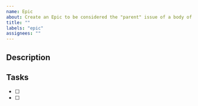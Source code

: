 ```yaml
---
name: Epic
about: Create an Epic to be considered the "parent" issue of a body of work. Stories track a collection of tasks related to a feature(s).
title: ""
labels: "epic"
assignees: ""
---
```


<!-- The sections suggested are intended to make it easy to create a -->
<!-- descriptive issue. Change as needed! -->

## Description

<!-- A clear and concise description of the epic. -->

## Tasks

<!-- Reference issues that are encompassed by this epic. -->

- [ ]
- [ ]
